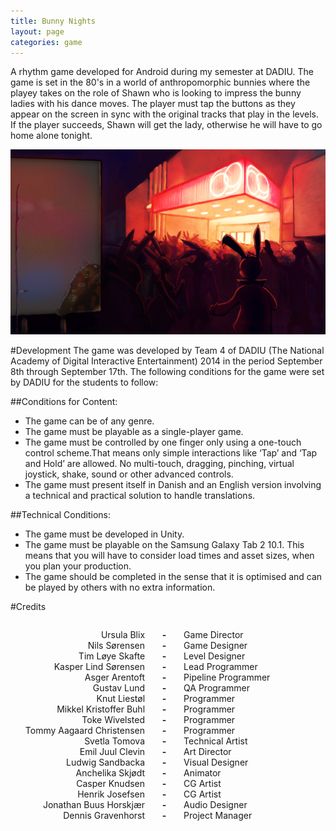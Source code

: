 ```yaml
---
title: Bunny Nights
layout: page
categories: game
---
```


A rhythm game developed for Android during my semester at DADIU. The game is set in the 80's in a world of anthropomorphic bunnies where the playey takes on the role of Shawn who is looking to impress the bunny ladies with his dance moves. The player must tap the buttons as they appear on the screen in sync with the original tracks that play in the levels. If the player succeeds, Shawn will get the lady, otherwise he will have to go home alone tonight.

![Club Backdrop](/assets/bunny-nights-club-backdrop.png)

#Development
The game was developed by Team 4 of DADIU (The National Academy of Digital Interactive Entertainment) 2014 in the period September 8th through September 17th. The following conditions for the game were set by DADIU for the students to follow:

##Conditions for Content:
- The game can be of any genre.
- The game must be playable as a single-player game.
- The game must be controlled by one finger only using a one-touch control scheme.That means only simple interactions like ‘Tap’ and ‘Tap and Hold’ are allowed. No multi-touch, dragging, pinching, virtual joystick, shake, sound or other advanced controls.
- The game must present itself in Danish and an English version involving a technical and practical solution to handle translations.

##Technical Conditions:
- The game must be developed in Unity.
- The game must be playable on the Samsung Galaxy Tab 2 10.1. This means that you will have to consider load times and asset sizes, when you plan your production.
- The game should be completed in the sense that it is optimised and can be played by others with no extra information.

#Credits
<ul style='text-align: right;list-style-type: none;display: inline-block;'>

<li>Ursula Blix</li>
<li>Nils Sørensen</li>
<li>Tim Løye Skafte</li>
<li>Kasper Lind Sørensen</li>
<li>Asger Arentoft</li>
<li>Gustav Lund</li>
<li>Knut Liestøl</li>
<li>Mikkel Kristoffer Buhl</li>
<li>Toke Wivelsted</li>
<li>Tommy Aagaard Christensen</li>
<li>Svetla Tomova</li>
<li>Emil Juul Clevin</li>
<li>Ludwig Sandbacka</li>
<li>Anchelika Skjødt</li>
<li>Casper Knudsen</li>
<li>Henrik Josefsen</li>
<li>Jonathan Buus Horskjær</li>
<li>Dennis Gravenhorst</li>
 
</ul>
 
<ul style='text-align: center;list-style-type: none;font-weight: bold;display: inline-block;'>
<li>-</li>
<li>-</li>
<li>-</li>
<li>-</li>
<li>-</li>
<li>-</li>
<li>-</li>
<li>-</li>
<li>-</li>
<li>-</li>
<li>-</li>
<li>-</li>
<li>-</li>
<li>-</li>
<li>-</li>
<li>-</li>
<li>-</li>
<li>-</li>
</ul>

<ul style='text-align: left;list-style-type: none;display: inline-block;'>
<li>Game Director</li>
<li>Game Designer</li>
<li>Level Designer</li>
<li>Lead Programmer</li>
<li>Pipeline Programmer</li>
<li>QA Programmer</li>
<li>Programmer</li>
<li>Programmer</li>
<li>Programmer</li>
<li>Programmer</li>
<li>Technical Artist</li>
<li>Art Director</li>
<li>Visual Designer</li>
<li>Animator</li>
<li>CG Artist</li>
<li>CG Artist</li>
<li>Audio Designer</li>
<li>Project Manager</li>
</ul>



